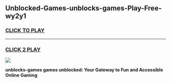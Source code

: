 
## Unblocked-Games-unblocks-games-Play-Free-wy2y1
<h3>
<a href="https://premium76.site?title=unblocks-games&ref=23A">CLICK TO PLAY</a></h3>
<hr>

<h3>
<a href="https://premium76.site?title=unblocks-games&ref=23A">CLICK 2 PLAY</a>
  
</h3>

<a href="https://premium76.site?title=unblocks-games&ref=23A"><img src="https://clearcache.store/games.png"></a>


**unblocks-games games unblocked: Your Gateway to Fun and Accessible Online Gaming**
